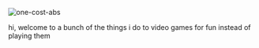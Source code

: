 ![one-cost-abs](https://user-images.githubusercontent.com/629075/129284146-6dccb816-41e0-4853-a462-4dd41772291d.jpg)

hi, welcome to a bunch of the things i do to video games for fun instead of playing them

<!--
**lifning/lifning** is a ✨ _special_ ✨ repository because its `README.md` (this file) appears on your GitHub profile.

Here are some ideas to get you started:

- 🔭 I’m currently working on ...
- 🌱 I’m currently learning ...
- 👯 I’m looking to collaborate on ...
- 🤔 I’m looking for help with ...
- 💬 Ask me about ...
- 📫 How to reach me: ...
- 😄 Pronouns: ...
- ⚡ Fun fact: ...
-->
